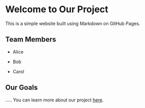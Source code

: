 <!DOCTYPE html>
<html>
<head>
  <link rel="stylesheet" type="text/css" href="styles.css">
</head>
<body>


# Welcome to Our Project

This is a simple website built using Markdown on GitHub Pages.

## Team Members

- Alice

- Bob

- Carol

## Our Goals
.....
You can learn more about our project [here](about.md).

